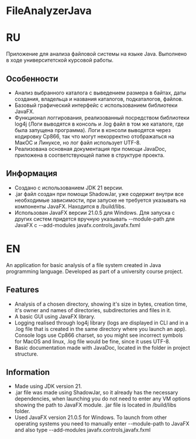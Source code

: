 # FileAnalyzerJava
# RU
Приложение для анализа файловой системы на языке Java. Выполнено в ходе университетской курсовой работы.
## Особенности
- Анализ выбранного каталога с выведением размера в байтах, даты создания, владельца и названия каталогов, подкаталогов, файлов.
- Базовый графический интерфейс с использованием библиотеки JavaFX.
- Функционал логгирования, реализованный посредством библиотеки log4j (Логи выводятся в консоль и .log файл в том же каталоге, где была запущена программа). Логи в консоли выводятся через кодировку Cp866, так что могут некорректно отображаться на МакОС и Линуксе, но лог файл использует UTF-8.
- Реализована основная документация при помощи JavaDoc, приложена в соответствующей папке в структуре проекта.
## Информация
- Создано с использованием JDK 21 версии.
- .jar файл создан при помощи ShadowJar, уже содержит внутри все необходимые зависимости, при запуске не требуется указывать на компоненты JavaFX. Находится в /build/libs.
- Использован JavaFX версии 21.0.5 для Windows. Для запуска с других систем придется вручную указывать --module-path для JavaFX с --add-modules javafx.controls,javafx.fxml
# EN
An application for basic analysis of a file system created in Java programming language. Developed as part of a university course project.
## Features
- Analysis of a chosen directory, showing it's size in bytes, creation time, it's owner and names of directories, subdirectories and files in it.
- A basic GUI using JavaFX library.
- Logging realised through log4j library (logs are displayed in CLI and in a .log file that is created in the same directory where you launch an app). Console logs use Cp866 charset, so you might see incorrect symbols for MacOS and linux, .log file would be fine, since it uses UTF-8.
- Basic documentation made with JavaDoc, located in the folder in project structure.
## Information
- Made using JDK version 21.
- .jar file was made using ShadowJar, so it already has the necessary dependencies, when launching you do not need to enter any VM options showing the path to JavaFX module. .jar file is located in /build/libs folder.
- Used JavaFX version 21.0.5 for Windows. To launch from other operating systems you need to manually enter --module-path to JavaFX and also type --add-modules javafx.controls,javafx.fxml 
